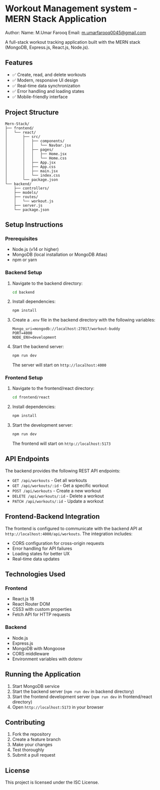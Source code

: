 # Workout Management system - MERN Stack Application

Author:
Name: M.Umar Farooq
Email: m.umarfarooq0045@gmail.com


A full-stack workout tracking application built with the MERN stack (MongoDB, Express.js, React.js, Node.js).

## Features

- ✅ Create, read, and delete workouts
- ✅ Modern, responsive UI design
- ✅ Real-time data synchronization
- ✅ Error handling and loading states
- ✅ Mobile-friendly interface

## Project Structure

```
Mern-Stack/
├── frontend/
│   └── react/
│       ├── src/
│       │   ├── components/
│       │   │   └── Navbar.jsx
│       │   ├── pages/
│       │   │   ├── Home.jsx
│       │   │   └── Home.css
│       │   ├── App.jsx
│       │   ├── App.css
│       │   ├── main.jsx
│       │   └── index.css
│       └── package.json
└── backend/
    ├── controllers/
    ├── models/
    ├── routes/
    │   └── workout.js
    ├── server.js
    └── package.json
```

## Setup Instructions

### Prerequisites

- Node.js (v14 or higher)
- MongoDB (local installation or MongoDB Atlas)
- npm or yarn

### Backend Setup

1. Navigate to the backend directory:
   ```bash
   cd backend
   ```

2. Install dependencies:
   ```bash
   npm install
   ```

3. Create a `.env` file in the backend directory with the following variables:
   ```env
   Mongo_uri=mongodb://localhost:27017/workout-buddy
   PORT=4000
   NODE_ENV=development
   ```

4. Start the backend server:
   ```bash
   npm run dev
   ```

   The server will start on `http://localhost:4000`

### Frontend Setup

1. Navigate to the frontend/react directory:
   ```bash
   cd frontend/react
   ```

2. Install dependencies:
   ```bash
   npm install
   ```

3. Start the development server:
   ```bash
   npm run dev
   ```

   The frontend will start on `http://localhost:5173`

## API Endpoints

The backend provides the following REST API endpoints:

- `GET /api/workouts` - Get all workouts
- `GET /api/workouts/:id` - Get a specific workout
- `POST /api/workouts` - Create a new workout
- `DELETE /api/workouts/:id` - Delete a workout
- `PATCH /api/workouts/:id` - Update a workout

## Frontend-Backend Integration

The frontend is configured to communicate with the backend API at `http://localhost:4000/api/workouts`. The integration includes:

- CORS configuration for cross-origin requests
- Error handling for API failures
- Loading states for better UX
- Real-time data updates

## Technologies Used

### Frontend
- React.js 18
- React Router DOM
- CSS3 with custom properties
- Fetch API for HTTP requests

### Backend
- Node.js
- Express.js
- MongoDB with Mongoose
- CORS middleware
- Environment variables with dotenv

## Running the Application

1. Start MongoDB service
2. Start the backend server (`npm run dev` in backend directory)
3. Start the frontend development server (`npm run dev` in frontend/react directory)
4. Open `http://localhost:5173` in your browser

## Contributing

1. Fork the repository
2. Create a feature branch
3. Make your changes
4. Test thoroughly
5. Submit a pull request

## License

This project is licensed under the ISC License. 